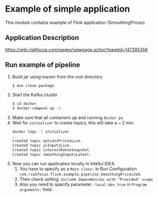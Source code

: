 # Example of simple application 
This module contains example of Flink application (SmoothingPrices).

## Application Description

https://wiki.riskfocus.com/pages/viewpage.action?pageId=147395358

## Run example of pipeline
 1. Build jar using maven from the root directory
    ```bash
    $ mvn clean package
    ```
 2. Start the Kafka cluster
    ```bash
    $ cd docker
    $ docker-compose up -d
    ```    
 3. Make sure that all containers up and running `docker ps`
 4. Wait for `initializer` to create topics, this will take a ~ 2 min.
    ```bash
    docker logs -f initializer
    ...
    Created topic optionsPricesLive.
    Created topic ycInputsLive.
    Created topic interestRatesSnapshot.
    Created topic smoothingInputsLatest.
    ```    
 3. Now you can run application locally in IntelliJ IDEA.
    1. You have to specify as a `Main class:` in Run Configuration `com.riskfocus.flink.example.pipeline.SmoothingPricesJob`.
    2. Then check setting: `Include dependencies with "Provided" scope`
    3. Also you need to specify parameter `-local.dev true` in `Program arguments:` field.


